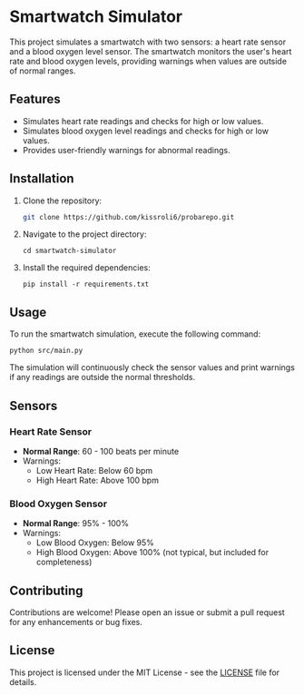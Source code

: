 # Smartwatch Simulator

This project simulates a smartwatch with two sensors: a heart rate sensor and a blood oxygen level sensor. The smartwatch monitors the user's heart rate and blood oxygen levels, providing warnings when values are outside of normal ranges.

## Features

- Simulates heart rate readings and checks for high or low values.
- Simulates blood oxygen level readings and checks for high or low values.
- Provides user-friendly warnings for abnormal readings.

## Installation

1. Clone the repository:
   ```sh
   git clone https://github.com/kissroli6/probarepo.git
   ```
2. Navigate to the project directory:
   ```
   cd smartwatch-simulator
   ```
3. Install the required dependencies:
   ```
   pip install -r requirements.txt
   ```

## Usage

To run the smartwatch simulation, execute the following command:
```
python src/main.py
```

The simulation will continuously check the sensor values and print warnings if any readings are outside the normal thresholds.

## Sensors

### Heart Rate Sensor

- **Normal Range**: 60 - 100 beats per minute
- Warnings:
  - Low Heart Rate: Below 60 bpm
  - High Heart Rate: Above 100 bpm

### Blood Oxygen Sensor

- **Normal Range**: 95% - 100%
- Warnings:
  - Low Blood Oxygen: Below 95%
  - High Blood Oxygen: Above 100% (not typical, but included for completeness)

## Contributing

Contributions are welcome! Please open an issue or submit a pull request for any enhancements or bug fixes.

## License

This project is licensed under the MIT License - see the [LICENSE](LICENSE) file for details.